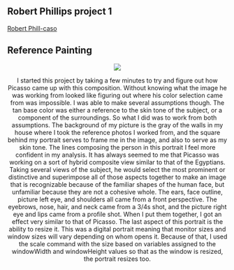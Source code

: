 ## Robert Phillips project 1

[Robert Phill-caso](https://rmphill0210.github.io/Personal/Project1/Index.html)

## Reference Painting
<div align=center>

![](https://rmphill0210.github.io/Personal/Project1/IMG/JacquilineWithGlossyHair.jpg)

   I started this project by taking a few minutes to try and figure out how Picasso came up with this composition.  Without knowing what the image he was working from looked like figuring out where his color selection came from was impossible.  I was able to make several assumptions though.  The tan base color was either a reference to the skin tone of the subject, or a component of the surroundings.  So what I did was to work from both assumptions.  The background of my picture is the gray of the walls in my house where I took the reference photos I worked from, and the square behind my portrait serves to frame me in the image, and also to serve as my skin tone.
   The lines composing the person in this portrait I feel more confident in my analysis.  It has always seemed to me that Picasso was working on a sort of hybrid composite view similar to that of the Egyptians.  Taking several views of the subject, he would select the most prominent or distinctive and superimpose all of those aspects together to make an image that is recognizable because of the familiar shapes of the human face, but unfamiliar because they are not a cohesive whole.  The ears, face outline, picture left eye, and shoulders all came from a front perspective.  The eyebrows, nose, hair, and neck came from a 3/4s shot, and the picture right eye and lips came from a profile shot. When I put them together, I got an effect very similar to that of Picasso.
   The last aspect of this portrait is the ability to resize it.  This was a digital portrait meaning that monitor sizes and window sizes will vary depending on whom opens it.  Because of that, I used the scale command with the size based on variables assigned to the windowWidth and windowHeight values so that as the window is resized, the portrait resizes too.
